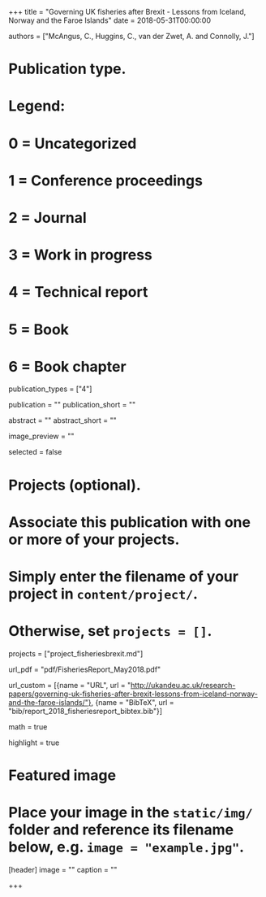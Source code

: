 +++
title = "Governing UK fisheries after Brexit - Lessons from Iceland, Norway and the Faroe Islands"
date = 2018-05-31T00:00:00

authors = ["McAngus, C., Huggins, C., van der Zwet, A. and Connolly, J."]

# Publication type.
# Legend:
# 0 = Uncategorized
# 1 = Conference proceedings
# 2 = Journal
# 3 = Work in progress
# 4 = Technical report
# 5 = Book
# 6 = Book chapter
publication_types = ["4"]

publication = ""
publication_short = ""

abstract = ""
abstract_short = ""

image_preview = ""

selected = false

# Projects (optional).
#   Associate this publication with one or more of your projects.
#   Simply enter the filename of your project in `content/project/`.
#   Otherwise, set `projects = []`.
projects = ["project_fisheriesbrexit.md"]

url_pdf = "pdf/FisheriesReport_May2018.pdf"

url_custom = [{name = "URL", url = "http://ukandeu.ac.uk/research-papers/governing-uk-fisheries-after-brexit-lessons-from-iceland-norway-and-the-faroe-islands/"}, {name = "BibTeX", url = "bib/report_2018_fisheriesreport_bibtex.bib"}]

math = true

highlight = true

# Featured image
# Place your image in the `static/img/` folder and reference its filename below, e.g. `image = "example.jpg"`.
[header]
image = ""
caption = ""

+++
